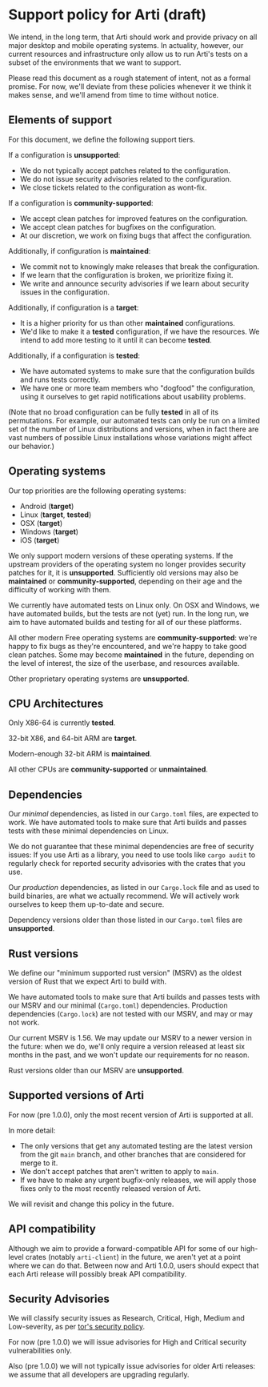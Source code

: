 # Support policy for Arti (draft)

We intend, in the long term, that Arti should work and provide privacy
on all major desktop and mobile operating systems.  In actuality,
however, our current resources and infrastructure only allow us to run
Arti's tests on a subset of the environments that we want to support.

Please read this document as a rough statement of intent, not as a formal
promise. For now, we'll deviate from these policies whenever it we think it
makes sense, and we'll amend from time to time without notice.

## Elements of support

For this document, we define the following support tiers.

If a configuration is **unsupported**:

  * We do not typically accept patches related to the configuration.
  * We do not issue security advisories related to the configuration.
  * We close tickets related to the configuration as wont-fix.

If a configuration is **community-supported**:

  * We accept clean patches for improved features on the configuration.
  * We accept clean patches for bugfixes on the configuration.
  * At our discretion, we work on fixing bugs that affect the
    configuration.

Additionally, if configuration is **maintained**:

  * We commit not to knowingly make releases that break the
    configuration.
  * If we learn that the configuration is broken, we prioritize fixing
    it.
  * We write and announce security advisories if we learn about security
    issues in the configuration.


Additionally, if configuration is a  **target**:

  * It is a higher priority for us than other **maintained**
    configurations.
  * We'd like to make it a **tested** configuration, if we have the
    resources.  We intend to add more testing to it until it can become
    **tested**.

Additionally, if a configuration is **tested**:

  * We have automated systems to make sure that the configuration
    builds and runs tests correctly.
  * We have one or more team members who "dogfood" the configuration,
    using it ourselves to get rapid notifications about usability
    problems.

(Note that no broad configuration can be fully **tested** in all of its
permutations.  For example, our automated tests can only be run on a
limited set of the number of Linux distributions and versions, when in
fact there are vast numbers of possible Linux installations whose
variations might affect our behavior.)


## Operating systems

Our top priorities are the following operating systems:

  * Android (**target**)
  * Linux (**target**, **tested**)
  * OSX (**target**)
  * Windows (**target**)
  * iOS (**target**)

We only support modern versions of these operating systems.  If the
upstream providers of the operating system no longer provides security
patches for it, it is **unsupported**.  Sufficiently old versions may
also be **maintained** or **community-supported**, depending on their
age and the difficulty of working with them.

We currently have automated tests on Linux only.  On OSX and Windows, we
have automated builds, but the tests are not (yet) run.  In the long
run, we aim to have automated builds and testing for all of our these
platforms.

All other modern Free operating systems are **community-supported**:
we're happy to fix bugs as they're encountered, and we're happy to take
good clean patches.  Some may become **maintained** in the future,
depending on the level of interest, the size of the userbase, and
resources available.

Other proprietary operating systems are **unsupported**.

## CPU Architectures

Only X86-64 is currently **tested**.

32-bit X86, and 64-bit ARM are **target**.

Modern-enough 32-bit ARM is **maintained**.

All other CPUs are **community-supported** or **unmaintained**.

## Dependencies

Our _minimal_ dependencies, as listed in our `Cargo.toml` files, are
expected to work.  We have automated tools to make sure that Arti builds
and passes tests with these minimal dependencies on Linux.

We do not guarantee that these minimal dependencies are free of security
issues: If you use Arti as a library, you need to use tools like `cargo
audit` to regularly check for reported security advisories with the
crates that you use.

Our _production_ dependencies, as listed in our `Cargo.lock` file and as
used to build binaries, are what we actually recommend.  We will
actively work ourselves to keep them up-to-date and secure.

Dependency versions older than those listed in our `Cargo.toml` files
are **unsupported**.


## Rust versions

We define our "minimum supported rust version" (MSRV) as the oldest
version of Rust that we expect Arti to build with.

We have automated tools to make sure that Arti builds and passes tests
with our MSRV and our minimal (`Cargo.toml`) dependencies.  Production
dependencies (`Cargo.lock`) are not tested with our MSRV, and may or may
not work.

Our current MSRV is 1.56.  We may update our MSRV to a newer version in
the future: when we do, we'll only require a version released at least
six months in the past, and we won't update our requirements for no
reason.

Rust versions older than our MSRV are **unsupported**.

## Supported versions of Arti

For now (pre 1.0.0), only the most recent version of Arti is supported
at all.

In more detail:

 * The only versions that get any automated testing are the
   latest version from the git `main` branch, and other branches that are
   considered for merge to it.
 * We don't accept patches that aren't written to apply to `main`.
 * If we have to make any urgent bugfix-only releases, we will apply
   those fixes only to the most recently released version of Arti.

We will revisit and change this policy in the future.

## API compatibility

Although we aim to provide a forward-compatible API for some of our
high-level crates (notably `arti-client`) in the future, we aren't yet
at a point where we can do that.  Between now and Arti 1.0.0, users
should expect that each Arti release will possibly break API
compatibility.

## Security Advisories

We will classify security issues as Research, Critical, High, Medium and
Low-severity, as per [tor's security policy].

For now (pre 1.0.0) we will issue advisories for High and Critical
security vulnerabilities only.

Also (pre 1.0.0) we will not typically issue advisories for older Arti
releases: we assume that all developers are upgrading regularly.

[tor's security policy]: https://gitlab.torproject.org/tpo/core/team/-/wikis/NetworkTeam/SecurityPolicy
